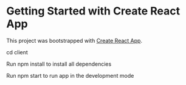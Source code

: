 # Getting Started with Create React App

This project was bootstrapped with [Create React App](https://github.com/facebook/create-react-app).

cd client

Run npm install to install all dependencies

Run npm start to run app in the development mode
